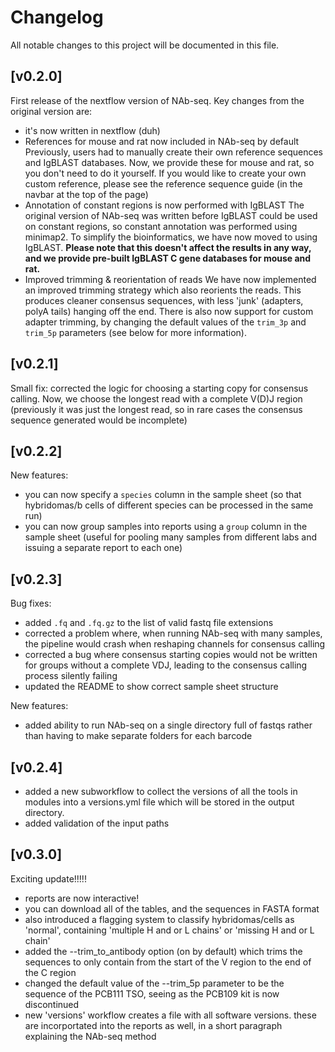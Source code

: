 # Changelog
All notable changes to this project will be documented in this file.

## [v0.2.0]

First release of the nextflow version of NAb-seq. Key changes from the original version are:
- it's now written in nextflow (duh)
- References for mouse and rat now included in NAb-seq by default
    Previously, users had to manually create their own reference sequences and
    IgBLAST databases. Now, we provide these for mouse and rat, so you don't
    need to do it yourself. If you would like to create your own custom reference,
    please see the reference sequence guide (in the navbar at the top of the
    page)
- Annotation of constant regions is now performed with IgBLAST
    The original version of NAb-seq was written before IgBLAST could be used on
    constant regions, so constant annotation was performed using minimap2. To
    simplify the bioinformatics, we have now moved to using IgBLAST.
    **Please note that this doesn't affect the results in any way, and we provide pre-built IgBLAST C gene databases for mouse and rat.**
- Improved trimming & reorientation of reads
    We have now implemented an improved trimming strategy which also reorients
    the reads. This produces cleaner consensus sequences, with less 'junk'
    (adapters, polyA tails) hanging off the end. There is also now support for
    custom adapter trimming, by changing the default values of the `trim_3p`
    and `trim_5p` parameters (see below for more information).

## [v0.2.1]

Small fix: corrected the logic for choosing a starting copy for consensus calling. Now, we choose the longest read with a complete V(D)J region (previously it was just the longest read, so in rare cases the consensus sequence generated would be incomplete)

## [v0.2.2]

New features:
- you can now specify a `species` column in the sample sheet (so that hybridomas/b cells of different species can be processed in the same run)
- you can now group samples into reports using a `group` column in the sample sheet (useful for pooling many samples from different labs and issuing a separate report to each one)

## [v0.2.3]

Bug fixes:
- added `.fq` and `.fq.gz` to the list of valid fastq file extensions
- corrected a problem where, when running NAb-seq with many samples, the pipeline would crash when reshaping channels for consensus calling
- corrected a bug where consensus starting copies would not be written for groups without a complete VDJ, leading to the consensus calling process silently failing
- updated the README to show correct sample sheet structure

New features:
- added ability to run NAb-seq on a single directory full of fastqs rather than having to make separate folders for each barcode

## [v0.2.4]

- added a new subworkflow to collect the versions of all the tools in modules into a versions.yml file which will be stored in the output directory.
- added validation of the input paths

## [v0.3.0]
Exciting update!!!!!
- reports are now interactive!
- you can download all of the tables, and the sequences in FASTA format
- also introduced a flagging system to classify hybridomas/cells as 'normal', containing 'multiple H and or L chains' or 'missing H and or L chain'
- added the --trim_to_antibody option (on by default) which trims the sequences to only contain from the start of the V region to the end of the C region
- changed the default value of the --trim_5p parameter to be the sequence of the PCB111 TSO, seeing as the PCB109 kit is now discontinued
- new 'versions' workflow creates a file with all software versions. these are incorportated into the reports as well, in a short paragraph explaining the NAb-seq method
